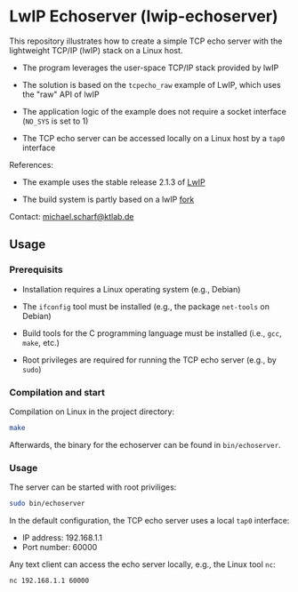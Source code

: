 # LwIP Echoserver (lwip-echoserver)

This repository illustrates how to create a simple TCP echo server with the lightweight TCP/IP (lwIP) stack on a Linux host.

* The program leverages the user-space TCP/IP stack provided by lwIP

* The solution is based on the `tcpecho_raw` example of LwIP, which uses the "raw" API of lwIP

* The application logic of the example does not require a socket interface (`NO_SYS` is set to 1)

* The TCP echo server can be accessed locally on a Linux host by a `tap0` interface

References:

* The example uses the stable release 2.1.3 of [LwIP]

* The build system is partly based on a lwIP [fork]

Contact: michael.scharf@ktlab.de

## Usage

### Prerequisits

* Installation requires a Linux operating system (e.g., Debian)

* The `ifconfig` tool must be installed (e.g., the package `net-tools` on Debian)

* Build tools for the C programming language must be installed (i.e., `gcc`, `make`, etc.)

* Root privileges are required for running the TCP echo server (e.g., by `sudo`)

### Compilation and start

Compilation on Linux in the project directory:

```bash
make
```

Afterwards, the binary for the echoserver can be found in `bin/echoserver`.

### Usage

The server can be started with root priviliges:

```bash
sudo bin/echoserver
```

In the default configuration, the TCP echo server uses a local `tap0` interface:
* IP address: 192.168.1.1
* Port number: 60000

Any text client can access the echo server locally, e.g., the Linux tool `nc`:

```bash
nc 192.168.1.1 60000
```

[lwIP]: https://savannah.nongnu.org/projects/lwip/
[fork]: https://github.com/heiher/lwip
